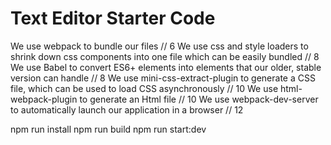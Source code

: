 # Text Editor Starter Code

We use webpack to bundle our files // 6
We use css and style loaders to shrink down css components into one file which can be easily bundled // 8
We use Babel to convert ES6+ elements into elements that our older, stable version can handle // 8
We use mini-css-extract-plugin to generate a CSS file, which can be used to load CSS asynchronously // 10
We use html-webpack-plugin to generate an Html file // 10
We use webpack-dev-server to automatically launch our application in a browser // 12

npm run install
npm run build
npm run start:dev